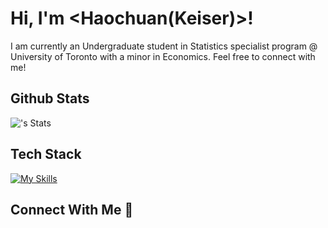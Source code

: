 # Hi, I'm <Haochuan(Keiser)>! 

I am currently an Undergraduate student in Statistics specialist program @ University of Toronto with a minor in Economics. Feel free to connect with me!

## Github Stats
![<KeiserJ>'s Stats](https://github-readme-stats.vercel.app/api?username=<KeiserJ>&theme=vue-dark&show_icons=true&hide_border=true&count_private=true)

## Tech Stack
[![My Skills](https://skillicons.dev/icons?i=git,github,idea,java,mysql,r,py,linkedin,postgres,&perline=3)](https://skillicons.dev)

## Connect With Me 🤝

